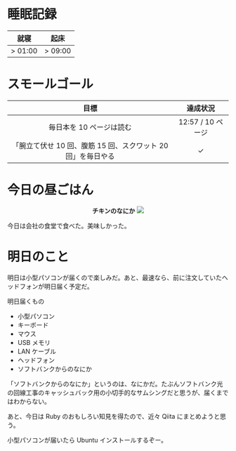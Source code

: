 # 睡眠記録
| 就寝 | 起床 |
|:---:|:---:|
| > 01:00 | > 09:00 |

# スモールゴール
| 目標 | 達成状況 |
|:---:|:---:|
| 毎日本を 10 ページは読む | 12:57 / 10 ページ |
| 「腕立て伏せ 10 回、腹筋 15 回、スクワット 20 回」を毎日やる | ✓ |

# 今日の昼ごはん
<div align="center">
<strong>チキンのなにか</strong>
<img src="https://noraworld.github.io/box-bulbasaur//2018/10/img_0161.jpg">
</div>

今日は会社の食堂で食べた。美味しかった。

# 明日のこと
明日は小型パソコンが届くので楽しみだ。あと、最速なら、前に注文していたヘッドフォンが明日届く予定だ。

明日届くもの

- 小型パソコン
- キーボード
- マウス
- USB メモリ
- LAN ケーブル
- ヘッドフォン
- ソフトバンクからのなにか

「ソフトバンクからのなにか」というのは、なにかだ。たぶんソフトバンク光の回線工事のキャッシュバック用の小切手的なサムシングだと思うが、届くまではわからない。

あと、今日は Ruby のおもしろい知見を得たので、近々 Qiita にまとめようと思う。

小型パソコンが届いたら Ubuntu インストールするぞー。
